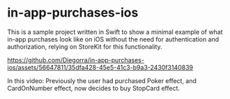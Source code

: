 # in-app-purchases-ios

This is a sample project written in Swift to show a minimal example of what in-app purchases look like on iOS without the need for authentication and authorization, relying on StoreKit for this functionality.


https://github.com/Diegorra/in-app-purchases-ios/assets/56647811/35dfa428-45e5-41c3-b9a3-2430f3140839

In this video: Previously the user had purchased Poker effect, and CardOnNumber effect, now decides to buy StopCard effect.

